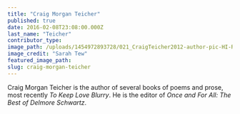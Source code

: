 ```yaml
---
title: "Craig Morgan Teicher"
published: true
date: 2016-02-08T23:08:00.000Z
last_name: "Teicher"
contributor_type:
image_path: /uploads/1454972893728/021_CraigTeicher2012-author-pic-HI-RES-credit-Sarah-Tew.jpg
image_credit: "Sarah Tew"
featured_image_path:
slug: craig-morgan-teicher
---
```


Craig Morgan Teicher is the author of several books of poems and prose, most recently _To Keep Love Blurry_. He is the editor of _Once and For All: The Best of Delmore Schwartz_.

